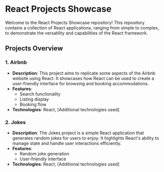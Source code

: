 # React Projects Showcase

Welcome to the React Projects Showcase repository! This repository contains a collection of React applications, ranging from simple to complex, to demonstrate the versatility and capabilities of the React framework.

## Projects Overview

### 1. Airbnb

- **Description**: This project aims to replicate some aspects of the Airbnb website using React. It showcases how React can be used to create a user-friendly interface for browsing and booking accommodations.
- **Features**:
  - Search functionality
  - Listing display
  - Booking flow
- **Technologies**: React, [Additional technologies used]


### 2. Jokes

- **Description**: The Jokes project is a simple React application that generates random jokes for users to enjoy. It highlights React's ability to manage state and handle user interactions efficiently.
- **Features**:
  - Random joke generation
  - User-friendly interface
- **Technologies**: React, [Additional technologies used]